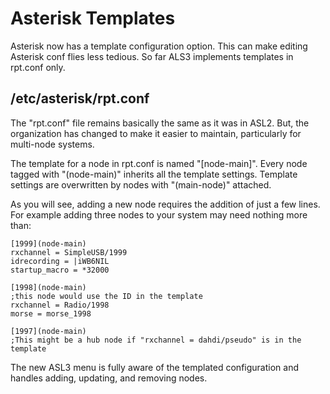 # Asterisk Templates

Asterisk now has a template configuration option. This can make editing Asterisk conf flies less tedious. So far ALS3 implements templates in rpt.conf only.

## /etc/asterisk/rpt.conf

The "rpt.conf" file remains basically the same as it was in ASL2.  But, the organization has changed to make it easier to maintain, particularly for multi-node systems.

The template for a node in rpt.conf is named "[node-main]".  Every node tagged with "(node-main)" inherits all the template settings.  Template settings are overwritten by nodes with "(main-node)" attached.

As you will see, adding a new node requires the addition of just a few lines.  For example adding three nodes to your system may need nothing more than:

```text
[1999](node-main)
rxchannel = SimpleUSB/1999
idrecording = |iWB6NIL
startup_macro = *32000

[1998](node-main)
;this node would use the ID in the template
rxchannel = Radio/1998
morse = morse_1998

[1997](node-main)
;This might be a hub node if "rxchannel = dahdi/pseudo" is in the template
```

The new ASL3 menu is fully aware of the templated configuration and handles adding, updating, and removing nodes.
